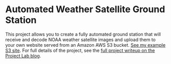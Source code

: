 # Automated Weather Satellite Ground Station

This project allows you to create a fully automated ground station that will receive and decode NOAA weather satellite images and upload them to your own website served from an Amazon AWS S3 bucket. [See my example S3 site](http://nootropicdesign.wx.s3-website-us-west-2.amazonaws.com/).
For full details of the project, see the [full project writeup on the Project Lab blog](https://nootropicdesign.com/projectlab/2019/11/08/weather-satellite-ground-station/).


